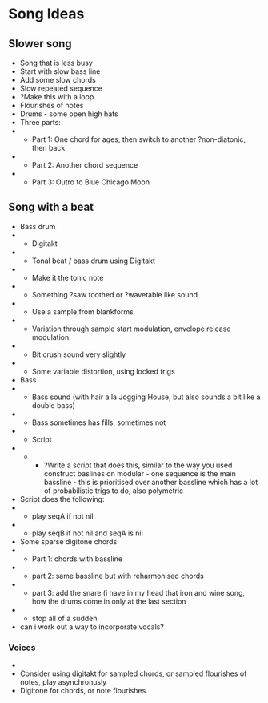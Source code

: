 # Song Ideas

## Slower song
- Song that is less busy
- Start with slow bass line
- Add some slow chords
- Slow repeated sequence
- ?Make this with a loop
- Flourishes of notes
- Drums - some open high hats
- Three parts:
- - Part 1: One chord for ages, then switch to another ?non-diatonic, then back
- - Part 2: Another chord sequence
- - Part 3: Outro to Blue Chicago Moon

## Song with a beat
- Bass drum
- - Digitakt
- - Tonal beat / bass drum using Digitakt
- - Make it the tonic note
- - Something ?saw toothed or ?wavetable like sound
- - Use a sample from blankforms
- - Variation through sample start modulation, envelope release modulation
- - Bit crush sound very slightly
- - Some variable distortion, using locked trigs
- Bass
- - Bass sound (with hair a la Jogging House, but also sounds a bit like a double bass)
- - Bass sometimes has fills, sometimes not
- - Script
- - - ?Write a script that does this, similar to the way you used construct baslines on modular - one sequence is the main bassline - this is prioritised over another bassline which has a lot of probabilistic trigs to do, also polymetric
- Script does the following:
- - play seqA if not nil
- - play seqB if not nil and seqA is nil
- Some sparse digitone chords
- - Part 1: chords with bassline
- - part 2: same bassline but with reharmonised chords
- - part 3: add the snare (i have in my head that iron and wine song, how the drums come in only at the last section
- - stop all of a sudden
- can i work out a way to incorporate vocals?

### Voices

- 
- Consider using digitakt for sampled chords, or sampled flourishes of notes, play asynchronusly
- Digitone for chords, or note flourishes
